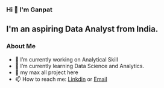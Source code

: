 ### Hi 👋  I'm Ganpat


## I'm an aspiring Data Analyst from India.

### About Me

- 🔭 I’m currently working on Analytical Skill
- 🌱 I’m currently learning Data Science and Analytics.
- 👯 my max all project here
- 📫 How to reach me: [Linkdin](https://www.linkedin.com/in/ganpat-patidar-8b668a193/) or 
[Email](gpatidar379@gmail.com)

